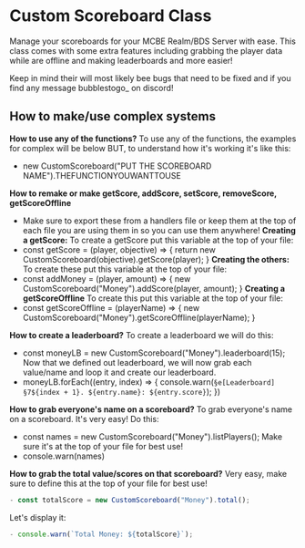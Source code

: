 # Custom Scoreboard Class

Manage your scoreboards for your MCBE Realm/BDS Server with ease. This class comes with some extra features including grabbing the player data while are offline and making leaderboards and more easier!

Keep in mind their will most likely bee bugs that need to be fixed and if you find any message bubblestogo_ on discord!

## How to make/use complex systems
**How to use any of the functions?**
To use any of the functions, the examples for complex will be below BUT, to understand how it's working it's like this:
- new CustomScoreboard("PUT THE SCOREBOARD NAME").THEFUNCTIONYOUWANTTOUSE

**How to remake or make getScore, addScore, setScore, removeScore, getScoreOffline**

- Make sure to export these from a handlers file or keep them at the top of each file you are using them in so you can use them anywhere!
**Creating a getScore:**
To create a getScore put this variable at the top of your file:
- const getScore = (player, objective) => { return new CustomScoreboard(objective).getScore(player); }
**Creating the others:**
To create these put this variable at the top of your file:
- const addMoney = (player, amount) => { new CustomScoreboard("Money").addScore(player, amount); }
**Creating a getScoreOffline**
To create this put this variable at the top of your file:
- const getScoreOffline = (playerName) => { new CustomScoreboard("Money").getScoreOffline(playerName); }

**How to create a leaderboard?**
To create a leaderboard we will do this:
- const moneyLB = new CustomScoreboard("Money").leaderboard(15);
Now that we defined out leaderboard, we will now grab each value/name and loop it and create our leaderboard.
- moneyLB.forEach((entry, index) => { console.warn(`§e[Leaderboard] §7${index + 1}. ${entry.name}: ${entry.score}`); })

**How to grab everyone's name on a scoreboard?**
To grab everyone's name on a scoreboard. It's very easy! Do this:
- const names = new CustomScoreboard("Money").listPlayers();
Make sure it's at the top of your file for best use!
- console.warn(names)

**How to grab the total value/scores on that scoreboard?**
Very easy, make sure to define this at the top of your file for best use!
```js
- const totalScore = new CustomScoreboard("Money").total();
```
Let's display it:
```js
- console.warn(`Total Money: ${totalScore}`);
```

